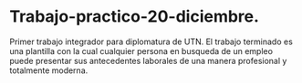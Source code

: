 # Trabajo-practico-20-diciembre.
Primer trabajo integrador para diplomatura de UTN.
El trabajo terminado es una plantilla con la cual cualquier persona en busqueda de un empleo puede presentar sus antecedentes laborales de una manera profesional y totalmente moderna.
